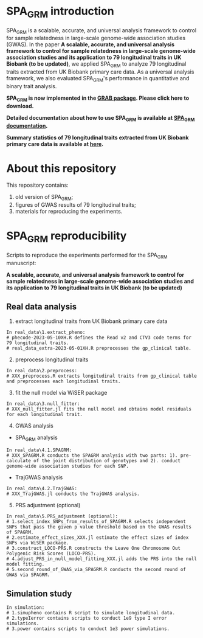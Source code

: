 # SPA<sub>GRM</sub> introduction

SPA<sub>GRM</sub> is a scalable, accurate, and universal analysis framework to control for sample relatedness in large-scale genome-wide association studies (GWAS). In the paper **A scalable, accurate, and universal analysis framework to control for sample relatedness in large-scale genome-wide association studies and its application to 79 longitudinal traits in UK Biobank (to be updated)**, we applied SPA<sub>GRM</sub> to analyze 79 longitudinal traits extracted from UK Biobank primary care data. As a universal analysis framework, we also evaluated SPA<sub>GRM</sub>'s performance in quantitative and binary trait analysis. 

**SPA<sub>GRM</sub> is now implemented in the [GRAB package](https://wenjianbi.github.io/grab.github.io/). Please click here to download.**

**Detailed documentation about how to use SPA<sub>GRM</sub> is available at [SPA<sub>GRM</sub> documentation](https://fantasy-xuhe.github.io/SPAGRM.github.io/).**

**Summary statistics of 79 longitudinal traits extracted from UK Biobank primary care data is available at [here](https://zenodo.org/records/10242062).**

# About this repository

This repository contains: 
1) old version of SPA<sub>GRM</sub>;
2) figures of GWAS results of 79 longitudinal traits;
3) materials for reproducing the experiments.

# SPA<sub>GRM</sub> reproducibility

Scripts to reproduce the experiments performed for the SPA<sub>GRM</sub> manuscript:

**A scalable, accurate, and universal analysis framework to control for sample relatedness in large-scale genome-wide association studies and its application to 79 longitudinal traits in UK Biobank (to be updated)**

## Real data analysis
1. extract longitudinal traits from UK Biobank primary care data
```
In real_data\1.extract_pheno:
# phecode-2023-05-10XH.R defines the Read v2 and CTV3 code terms for 79 longitudinal traits.
# real_data_extra-2023-05-01XH.R preprocesses the gp_clinical table.
```
2. preprocess longitudinal traits
```
In real_data\2.preprocess:
# XXX_preprocess.R extracts longitudinal traits from gp_clinical table and preprocesses each longitudinal traits.
```
3. fit the null model via WiSER package
```
In real_data\3.null_fitter:
# XXX_null_fitter.jl fits the null model and obtains model residuals for each longitudinal trait.
```
4. GWAS analysis
- SPA<sub>GRM</sub> analysis 
```
In real_data\4.1.SPAGRM:
# XXX_SPAGRM.R conducts the SPAGRM analysis with two parts: 1). pre-calculate of the joint distribution of genotypes and 2). conduct genome-wide association studies for each SNP.
```
- TrajGWAS analysis
```
In real_data\4.2.TrajGWAS:
# XXX_TrajGWAS.jl conducts the TrajGWAS analysis.
```
5. PRS adjustment (optional)
```
In real_data\5.PRS_adjustment (optional):
# 1.select_index_SNPs_from_results_of_SPAGRM.R selects independent SNPs that pass the given p value threshold based on the GWAS results of SPAGRM.
# 2.estimate_effect_sizes_XXX.jl estimate the effect sizes of index SNPs via WiSER package.
# 3.construct_LOCO-PRS.R constructs the Leave One Chromosome Out Polygenic Risk Scores (LOCO-PRS).
# 4.adjust_PRS_in_null_model_fitting_XXX.jl adds the PRS into the null model fitting.
# 5.second_round_of_GWAS_via_SPAGRM.R conducts the second round of GWAS via SPAGRM.
```

## Simulation study
```
In simulation:
# 1.simupheno contains R script to simulate longitudinal data.
# 2.typeIerror contains scripts to conduct 1e9 type I error simulations.
# 3.power contains scripts to conduct 1e3 power simulations.
```
